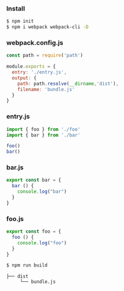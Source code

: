### Install
```bash
$ npm init
$ npm i webpack webpack-cli -D
```
### webpack.config.js
```javascript
const path = require('path')

module.exports = {
  entry: './entry.js',
  output: {
    path: path.resolve(__dirname,'dist'),
    filename: 'bundle.js'
  }
}
```
### entry.js
```javascript
import { foo } from './foo'
import { bar } from './bar'

foo()
bar()
```
### bar.js
```javascript
export const bar = {
  bar () {
    console.log("bar")
  }
}
```
### foo.js
```javascript
export const foo = {
  foo () {
    console.log("foo")
  }
}
```
```bash
$ npm run build
```
```
├── dist
     └── bundle.js
```